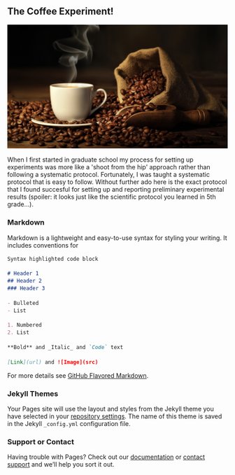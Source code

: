 ## The Coffee Experiment!

<img src="images/coffee.jpg" alt="hi" class="inline"/>

When I first started in graduate school my process for setting up experiments was more like a 'shoot from the hip' approach rather than following a systematic protocol. Fortunately, I was taught a systematic protocol that is easy to follow. Without further ado here is the exact protocol that I found succesful for setting up and reporting preliminary experimental results (spoiler: it looks just like the scientific protocol you learned in 5th grade...). 

### Markdown

Markdown is a lightweight and easy-to-use syntax for styling your writing. It includes conventions for

```markdown
Syntax highlighted code block

# Header 1
## Header 2
### Header 3

- Bulleted
- List

1. Numbered
2. List

**Bold** and _Italic_ and `Code` text

[Link](url) and ![Image](src)
```

For more details see [GitHub Flavored Markdown](https://guides.github.com/features/mastering-markdown/).

### Jekyll Themes

Your Pages site will use the layout and styles from the Jekyll theme you have selected in your [repository settings](https://github.com/craberger/coffee/settings). The name of this theme is saved in the Jekyll `_config.yml` configuration file.

### Support or Contact

Having trouble with Pages? Check out our [documentation](https://help.github.com/categories/github-pages-basics/) or [contact support](https://github.com/contact) and we’ll help you sort it out.
